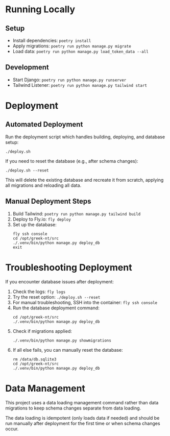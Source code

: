 # Running Locally

## Setup
- Install dependencies: `poetry install`
- Apply migrations: `poetry run python manage.py migrate`
- Load data: `poetry run python manage.py load_token_data --all`

## Development
- Start Django: `poetry run python manage.py runserver`
- Tailwind Listener: `poetry run python manage.py tailwind start`

# Deployment

## Automated Deployment
Run the deployment script which handles building, deploying, and database setup:
```
./deploy.sh
```

If you need to reset the database (e.g., after schema changes):
```
./deploy.sh --reset
```
This will delete the existing database and recreate it from scratch, applying all migrations and reloading all data.

## Manual Deployment Steps
1. Build Tailwind: `poetry run python manage.py tailwind build`
2. Deploy to Fly.io: `fly deploy`
3. Set up the database:
   ```
   fly ssh console
   cd /opt/greek-nt/src
   ./.venv/bin/python manage.py deploy_db
   exit
   ```

# Troubleshooting Deployment

If you encounter database issues after deployment:

1. Check the logs: `fly logs`
2. Try the reset option: `./deploy.sh --reset`
3. For manual troubleshooting, SSH into the container: `fly ssh console`
4. Run the database deployment command:
   ```
   cd /opt/greek-nt/src
   ./.venv/bin/python manage.py deploy_db
   ```
5. Check if migrations applied: 
   ```
   ./.venv/bin/python manage.py showmigrations
   ```
6. If all else fails, you can manually reset the database:
   ```
   rm /data/db.sqlite3
   cd /opt/greek-nt/src
   ./.venv/bin/python manage.py deploy_db
   ```

# Data Management

This project uses a data loading management command rather than data migrations to keep schema changes separate from data loading.

The data loading is idempotent (only loads data if needed) and should be run manually after deployment for the first time or when schema changes occur.
